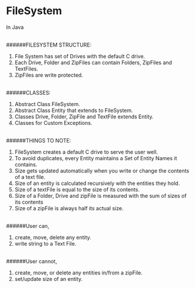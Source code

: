 # FileSystem
In Java<br /><br />

######FILESYSTEM STRUCTURE: <br />
1. File System has set of Drives with the default C drive.<br />
2. Each Drive, Folder and ZipFiles can contain Folders, ZipFiles and TextFiles.<br />
3. ZipFiles are write protected.<br /><br />


######CLASSES:<br />
1. Abstract Class FileSystem.<br />
2. Abstract Class Entity that extends to FileSystem.<br />
3. Classes Drive, Folder, ZipFile and TextFile extends Entity.<br />
4. Classes for Custom Exceptions.<br /><br />

######THINGS TO NOTE:<br />
1. FileSystem creates a default C drive to serve the user well.<br />
2. To avoid duplicates, every Entity maintains a Set of Entity Names it contains.<br />
3. Size gets updated automatically when you write or change the contents of a text file.<br />
4. Size of an entity is calculated recursively with the entities they hold.<br />
5. Size of a textFile is equal to the size of its contents.<br />
6. Size of a Folder, Drive and zipFile is measured with the sum of sizes of its contents<br />
7. Size of a zipFile is always half its actual size.<br /><br />


######User can,<br />
1. create, move, delete any entity.<br />
2. write string to a Text File.<br /><br />

######User cannot,<br />
1. create, move, or delete any entities in/from a zipFile.<br />
2. set/update size of an entity.<br /><br />


